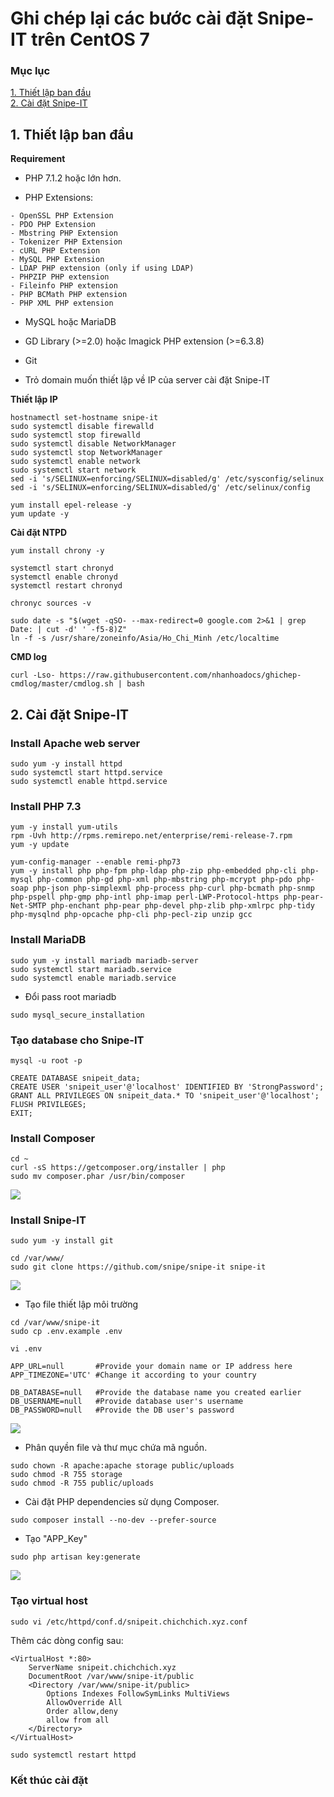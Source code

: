# Ghi chép lại các bước cài đặt Snipe-IT trên CentOS 7

### Mục lục

[1. Thiết lập ban đầu](#thietlap)<br>
[2. Cài đặt Snipe-IT](#caidat)<br>

<a name="thietlap"></a>
## 1. Thiết lập ban đầu

**Requirement**

+ PHP 7.1.2 hoặc lớn hơn.

+ PHP Extensions:

```
- OpenSSL PHP Extension
- PDO PHP Extension
- Mbstring PHP Extension
- Tokenizer PHP Extension
- cURL PHP Extension
- MySQL PHP Extension
- LDAP PHP extension (only if using LDAP)
- PHPZIP PHP extension
- Fileinfo PHP extension
- PHP BCMath PHP extension
- PHP XML PHP extension
```

+ MySQL hoặc MariaDB

+ GD Library (>=2.0) hoặc Imagick PHP extension (>=6.3.8)

+ Git

+ Trỏ domain muốn thiết lập về IP của server cài đặt Snipe-IT

**Thiết lập IP**

```
hostnamectl set-hostname snipe-it
sudo systemctl disable firewalld
sudo systemctl stop firewalld
sudo systemctl disable NetworkManager
sudo systemctl stop NetworkManager
sudo systemctl enable network
sudo systemctl start network
sed -i 's/SELINUX=enforcing/SELINUX=disabled/g' /etc/sysconfig/selinux
sed -i 's/SELINUX=enforcing/SELINUX=disabled/g' /etc/selinux/config
```

```
yum install epel-release -y
yum update -y
```

**Cài đặt NTPD**


```
yum install chrony -y 

systemctl start chronyd 
systemctl enable chronyd
systemctl restart chronyd 

chronyc sources -v
```

```
sudo date -s "$(wget -qSO- --max-redirect=0 google.com 2>&1 | grep Date: | cut -d' ' -f5-8)Z"
ln -f -s /usr/share/zoneinfo/Asia/Ho_Chi_Minh /etc/localtime
```

**CMD log**

```
curl -Lso- https://raw.githubusercontent.com/nhanhoadocs/ghichep-cmdlog/master/cmdlog.sh | bash
```

<a name="caidat"></a>
## 2. Cài đặt Snipe-IT


###  Install Apache web server

```
sudo yum -y install httpd
sudo systemctl start httpd.service
sudo systemctl enable httpd.service
```

### Install PHP 7.3

```
yum -y install yum-utils
rpm -Uvh http://rpms.remirepo.net/enterprise/remi-release-7.rpm
yum -y update

yum-config-manager --enable remi-php73
yum -y install php php-fpm php-ldap php-zip php-embedded php-cli php-mysql php-common php-gd php-xml php-mbstring php-mcrypt php-pdo php-soap php-json php-simplexml php-process php-curl php-bcmath php-snmp php-pspell php-gmp php-intl php-imap perl-LWP-Protocol-https php-pear-Net-SMTP php-enchant php-pear php-devel php-zlib php-xmlrpc php-tidy php-mysqlnd php-opcache php-cli php-pecl-zip unzip gcc
```

### Install MariaDB

```
sudo yum -y install mariadb mariadb-server
sudo systemctl start mariadb.service
sudo systemctl enable mariadb.service
```

+ Đổi pass root mariadb


```
sudo mysql_secure_installation
```

###  Tạo database cho Snipe-IT


```
mysql -u root -p
```

```
CREATE DATABASE snipeit_data;
CREATE USER 'snipeit_user'@'localhost' IDENTIFIED BY 'StrongPassword';
GRANT ALL PRIVILEGES ON snipeit_data.* TO 'snipeit_user'@'localhost';
FLUSH PRIVILEGES;
EXIT;
```

### Install Composer

```
cd ~
curl -sS https://getcomposer.org/installer | php
sudo mv composer.phar /usr/bin/composer
```

![](../images/cai-dat-snipe-it-c7/Screenshot_111.png)

### Install Snipe-IT

```
sudo yum -y install git
```

```
cd /var/www/
sudo git clone https://github.com/snipe/snipe-it snipe-it
```

![](../images/cai-dat-snipe-it-c7/Screenshot_112.png)

+ Tạo file thiết lập môi trường

```
cd /var/www/snipe-it
sudo cp .env.example .env
```

```
vi .env
```

```
APP_URL=null       #Provide your domain name or IP address here
APP_TIMEZONE='UTC' #Change it according to your country

DB_DATABASE=null   #Provide the database name you created earlier
DB_USERNAME=null   #Provide database user's username 
DB_PASSWORD=null   #Provide the DB user's password
```

![](../images/cai-dat-snipe-it-c7/Screenshot_113.png)

+ Phân quyền file và thư mục chứa mã nguồn.

```
sudo chown -R apache:apache storage public/uploads
sudo chmod -R 755 storage
sudo chmod -R 755 public/uploads
```

+ Cài đặt PHP dependencies sử dụng Composer.

```
sudo composer install --no-dev --prefer-source
```

+ Tạo "APP_Key"

```
sudo php artisan key:generate
```

![](../images/cai-dat-snipe-it-c7/Screenshot_114.png)


### Tạo virtual host


```
sudo vi /etc/httpd/conf.d/snipeit.chichchich.xyz.conf
```


Thêm các dòng config sau:


```
<VirtualHost *:80>
    ServerName snipeit.chichchich.xyz
    DocumentRoot /var/www/snipe-it/public
    <Directory /var/www/snipe-it/public>
        Options Indexes FollowSymLinks MultiViews
        AllowOverride All
        Order allow,deny
        allow from all
    </Directory>
</VirtualHost>
```

```
sudo systemctl restart httpd
```

### Kết thúc cài đặt







































